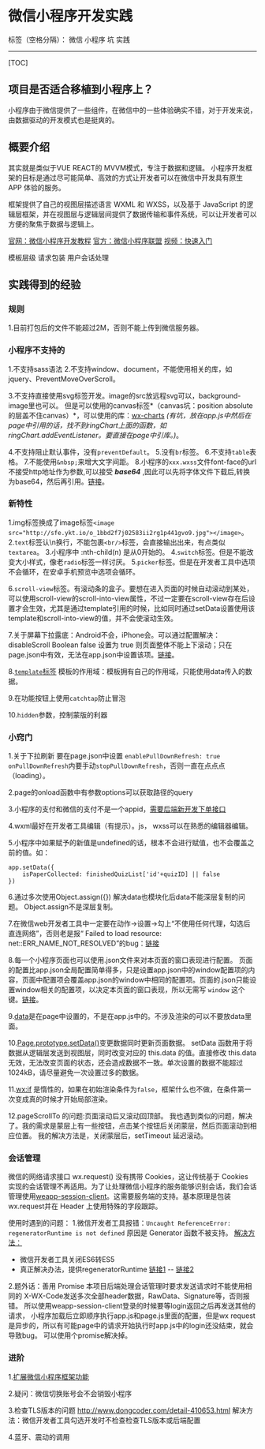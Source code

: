 # 微信小程序开发实践

标签（空格分隔）： 微信 小程序 坑 实践

---
[TOC]

## 项目是否适合移植到小程序上？
小程序由于微信提供了一些组件，在微信中的一些体验确实不错，对于开发来说，由数据驱动的开发模式也是挺爽的。

## 概要介绍
其实就是类似于VUE REACT的 MVVM模式，专注于数据和逻辑。
小程序开发框架的目标是通过尽可能简单、高效的方式让开发者可以在微信中开发具有原生 APP 体验的服务。

框架提供了自己的视图层描述语言 WXML 和 WXSS，以及基于 JavaScript 的逻辑层框架，并在视图层与逻辑层间提供了数据传输和事件系统，可以让开发者可以方便的聚焦于数据与逻辑上。

[官网：微信小程序开发教程](https://mp.weixin.qq.com/debug/wxadoc/dev/)
[官方：微信小程序联盟](http://www.wxapp-union.com/)
[视频：快速入门](https://ke.qq.com/course/182359)

模板层级
请求包装
用户会话处理

## 实践得到的经验
### 规则
1.目前打包后的文件不能超过2M，否则不能上传到微信服务器。

### 小程序不支持的
1.不支持sass语法
2.不支持window、document，不能使用相关的库，如jquery、PreventMoveOverScroll。

3.不支持直接使用svg标签开发。image的src放远程svg可以，background-image里也可以。
但是可以使用的canvas标签*（canvas坑：position absolute的层盖不住canvas）*，可以使用的库：[wx-charts](https://github.com/xiaolin3303/wx-charts) *(有坑，放在app.js中然后在page中引用的话，找不到ringChart上面的函数，如ringChart.addEventListener。要直接在page中引库。)*。

4.不支持阻止默认事件，没有`preventDefault`。
5.没有`br`标签。
6.不支持`table`表格。
7.不能使用`&nbsp;`来增大文字间距。
8.小程序的`xxx.wxss`文件font-face的url不接受http地址作为参数,可以接受 ***base64*** ,因此可以先将字体文件下载后,转换为base64，然后再引用。[链接](https://zhuanlan.zhihu.com/p/24697235)。


### 新特性
1.img标签换成了image标签`<image src="http://sfe.ykt.io/o_1bbd2f7j02583ii2rg1p441gvo9.jpg"></image>`。
2.`text`标签认\n换行，不能包裹`<br/>`标签，会直接输出出来，有点类似`textarea`。
3.小程序中 :nth-child(n) 是从0开始的。
4.`switch`标签。但是不能改变大小样式，像老`radio`标签一样讨厌。
5.`picker`标签。但是在开发者工具中选项不会循环，在安卓手机预览中选项会循环。

6.`scroll-view`标签。有滚动条的盒子。要想在进入页面的时候自动滚动到某处，可以使用scroll-view的scroll-into-view属性，不过一定要在scroll-view存在后设置才会生效，尤其是通过template引用的时候，比如同时通过setData设置使用该template和scroll-into-view的值，并不会使滚动生效。

7.关于屏幕下拉露底：Android不会，iPhone会。可以通过配置解决：disableScroll	Boolean	false	设置为 true 则页面整体不能上下滚动；只在page.json中有效，无法在app.json中设置该项。[链接](https://mp.weixin.qq.com/debug/wxadoc/dev/framework/config.html)。

8.[`template`标签](https://mp.weixin.qq.com/debug/wxadoc/dev/framework/view/wxml/template.html)
模板的作用域：模板拥有自己的作用域，只能使用data传入的数据。

9.在功能按钮上使用`catchtap`防止冒泡

10.`hidden`参数，控制蒙版的利器


### 小窍门
1.关于下拉刷新
要在page.json中设置 `enablePullDownRefresh: true`
`onPullDownRefresh`内要手动`stopPullDownRefresh`，否则一直在点点点（loading）。

2.page的onload函数中有参数options可以获取路径的query

3.小程序的支付和微信的支付不是一个appid，[需要后端新开发下单接口](http://www.wxapp-union.com/article-782-1.html)

4.wxml最好在开发者工具编辑（有提示）。js， wxss可以在熟悉的编辑器编辑。

5.小程序中如果赋予的新值是undefined的话，根本不会进行赋值，也不会覆盖之前的值。如：
```
app.setData({
    isPaperCollected: finishedQuizList['id'+quizID] || false
})
```

6.通过多次使用Object.assign({}) 解决data也模块化后data不能深层复制的问题。
Object.assign不是深层复制。

7.在微信web开发者工具中一定要在动作->设置->勾上“不使用任何代理，勾选后直连网络”，否则老是报“
Failed to load resource: net::ERR_NAME_NOT_RESOLVED”的bug：[链接](http://www.wxapp-union.com/forum.php?mod=viewthread&tid=1450&highlight=ERR%5C_NAME%5C_NOT%5C_RESOLVED)

8.每一个小程序页面也可以使用.json文件来对本页面的窗口表现进行配置。 页面的配置比app.json全局配置简单得多，只是设置app.json中的window配置项的内容，页面中配置项会覆盖app.json的window中相同的配置项。页面的.json只能设置window相关的配置项，以决定本页面的窗口表现，所以无需写 `window` 这个键。[链接](https://mp.weixin.qq.com/debug/wxadoc/dev/framework/config.html)。

9.[data](https://mp.weixin.qq.com/debug/wxadoc/dev/framework/app-service/page.html)是在page中设置的，不是在app.js中的。不涉及渲染的可以不要放data里面。

10.[Page.prototype.setData()](https://mp.weixin.qq.com/debug/wxadoc/dev/framework/app-service/page.html)变更数据同时更新页面数据。
setData 函数用于将数据从逻辑层发送到视图层，同时改变对应的 this.data 的值。直接修改 this.data 无效，无法改变页面的状态，还会造成数据不一致。单次设置的数据不能超过1024kB，请尽量避免一次设置过多的数据。

11.[wx:if](https://mp.weixin.qq.com/debug/wxadoc/dev/framework/view/wxml/conditional.html) 是惰性的，如果在初始渲染条件为`false`，框架什么也不做，在条件第一次变成真的时候才开始局部渲染。

12.pageScrollTo 的问题:页面滚动后又滚动回顶部。
我也遇到类似的问题，解决了。我的需求是蒙层上有一些按钮，点击某个按钮后关闭蒙层，然后页面滚动到相应位置。
我的解决方法是，关闭蒙层后，setTimeout 延迟滚动。

### 会话管理
微信的网络请求接口 wx.request() 没有携带 Cookies，这让传统基于 Cookies 实现的会话管理不再适用。为了让处理微信小程序的服务能够识别会话，我们会话管理使用[weapp-session-client](https://github.com/CFETeam/weapp-session-client)。这需要服务端的支持。基本原理是包装wx.request并在 Header 上使用特殊的字段跟踪。

使用时遇到的问题：
1.微信开发者工具报错：`Uncaught ReferenceError: regeneratorRuntime is not defined`
原因是 Generator 函数不被支持。
[解决方法：](http://www.wxapp-union.com/thread-4278-1-1.html)
* 微信开发者工具关闭ES6转ES5
* 真正解决办法，提供regeneratorRuntime [链接1](https://mp.weixin.qq.com/s?__biz=MzI0ODU5Mzg0NA==&mid=2247483696&idx=1&sn=b900291668b17b9755af2bcc7025ebbb&chksm=e99f2debdee8a4fdd38107427c4494e8e115cfa2fc48f11a85b571baf1ed1ccbdaa936f2a647#rd) -- [链接2](https://github.com/guyoung/GyWxappCases)

2.题外话：善用 Promise
本项目后端处理会话管理时要求发送请求时不能使用相同的 X-WX-Code发送多次全部header数据，RawData、Signature等，否则报错。
所以使用weapp-session-client登录的时候要等login返回之后再发送其他的请求，
小程序加载后立即顺序执行app.js和page.js里面的配置，但是wx request是异步的，所以有可能page中的请求开始执行时app.js中的login还没结束，就会导致bug。
可以使用个promise解决掉。

### 进阶
1.[扩展微信小程序框架功能](https://segmentfault.com/a/1190000008068632)

2.疑问：微信切换账号会不会销毁小程序

3.检查TLS版本的问题
http://www.dongcoder.com/detail-410653.html
解决方法：微信开发者工具勾选开发时不检查检查TLS版本或后端配置

4.蓝牙、震动的调用 
